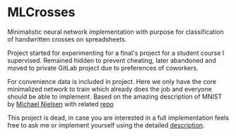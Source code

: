 # MLCrosses
Minimalistic neural network implementation with purpose for classification of handwritten crosses on spreadsheets. 

Project started for experimenting for a final's project for a student course I supervised. 
Remained hidden to prevent cheating, later abandoned and moved to private GitLab project due to preferences of coworkers.

For convenience data is included in project. Here we only have the core minimalized network to train which already does the job and everyone should be able to implement.
Based on the amazing description of MNIST by [Michael Nielsen](http://neuralnetworksanddeeplearning.com) with related [repo](https://github.com/mnielsen/neural-networks-and-deep-learning)

This project is dead, in case you are interested in a full implementation feels free to ask me or implement yourself using the detailed [description](description/NeuronaleNetzeEvaluationshelfer.pdf).
